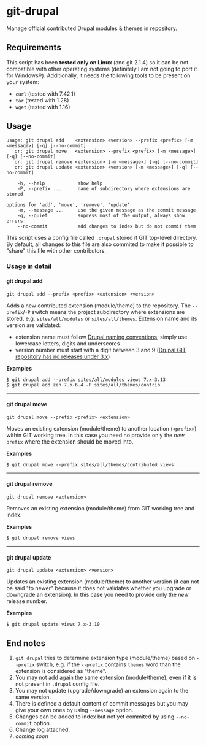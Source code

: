 # git-drupal

Manage official contributed Drupal modules & themes in repository.

## Requirements

This script has been **tested only on Linux** (and git 2.1.4) so it can be not
compatible with other operating systems (definitely I am not going to port it
for Windows&reg;). Additionally, it needs the following tools to be present on your
system:

- `curl` (tested with 7.42.1)
- `tar` (tested with 1.28)
- `wget` (tested with 1.16)

## Usage

```
usage: git drupal add    <extension> <version> --prefix <prefix> [-m <message>] [-q] [--no-commit]
   or: git drupal move   <extension> --prefix <prefix> [-m <message>] [-q] [--no-commit]
   or: git drupal remove <extension> [-m <message>] [-q] [--no-commit]
   or: git drupal update <extension> <version> [-m <message>] [-q] [--no-commit]

    -h, --help            show help
    -P, --prefix ...      name of subdirectory where extensions are stored

options for 'add', 'move', 'remove', 'update'
    -m, --message ...     use the given message as the commit message
    -q, --quiet           supress most of the output, always show errors
    --no-commit           add changes to index but do not commit them
```

This script uses a config file called `.drupal` stored it GIT top-level
directory. By default, all changes to this file are also commited to make it
possible to "share" this file with other contributors.

### Usage in detail

#### git drupal add
```
git drupal add --prefix <prefix> <extension> <version>
```

Adds a new contributed extension (module/theme) to the repository.
The `--prefix`/`-P` switch means the project subdirectory where extensions are
stored, e.g. `sites/all/modules` or `sites/all/themes`. Extension name and its
version are validated:

- extension name must follow [Drupal naming conventions](https://www.drupal.org/node/1074362);
simply use lowercase letters, digits and underscores
- version number must start with a digit between 3 and 9 ([Drupal GIT repository
has no releases under 3.x](http://cgit.drupalcode.org/drupal/refs))

**Examples**

```
$ git drupal add --prefix sites/all/modules views 7.x-3.13
$ git drupal add zen 7.x-6.4 -P sites/all/themes/contrib
```

---

#### git drupal move
```
git drupal move --prefix <prefix> <extension>
```

Moves an existing extension (module/theme) to another location (`<prefix>`)
within GIT working tree. In this case you need no provide only the *new*
`prefix` where the extension should be moved into.

**Examples**

```
$ git drupal move --prefix sites/all/themes/contributed views
```

---

#### git drupal remove

```
git drupal remove <extension>
```

Removes an existing extension (module/theme) from GIT working tree and index.

**Examples**

```
$ git drupal remove views
```

---

#### git drupal update

```
git drupal update <extension> <version>
```

Updates an existing extension (module/theme) to another version (it can not be
said "to newer" because it does not validates whether you upgrade or downgrade
an extension). In this case you need to provide only the *new* release number.

**Examples**

```
$ git drupal update views 7.x-3.10
```

## End notes

1. `git drupal` tries to determine extension type (module/theme) based on
`--prefix` switch, e.g. if the `--prefix` contains `themes` word than the
extension is considered as "theme".
1. You may not add again the same extension (module/theme), even if it is not
present in `.drupal` config file.
1. You may not update (upgrade/downgrade) an extension again to the same
version.
1. There is defined a default content of commit messages but you may give your
own ones by using `--message` option.
1. Changes can be added to index but not yet commited by using `--no-commit`
option.
1. Change log attached.
1. *coming soon*
